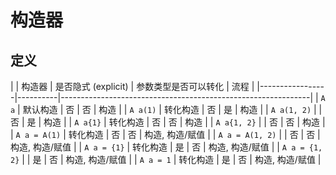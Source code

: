 # 构造器

## 定义

|                 | 构造器   | 是否隐式 (explicit) | 参数类型是否可以转化 | 流程            |
|-----------------|----------|--------------------------------------------------------------|
| `A a`           | 默认构造 | 否                  | 否                   | 构造            |
| `A a(1)`        | 转化构造 | 否                  | 是                   | 构造            |
| `A a(1, 2)`     |          | 否                  | 是                   | 构造            |
| `A a{1}`        | 转化构造 | 否                  | 否                   | 构造            |
| `A a{1, 2}`     |          | 否                  | 否                   | 构造            |
| `A a = A(1)`    | 转化构造 | 否                  | 否                   | 构造, 构造/赋值 |
| `A a = A(1, 2)` |          | 否                  | 否                   | 构造, 构造/赋值 |
| `A a = {1}`     | 转化构造 | 是                  | 否                   | 构造, 构造/赋值 |
| `A a = {1, 2}`  |          | 是                  | 否                   | 构造, 构造/赋值 |
| `A a = 1`       | 转化构造 | 是                  | 否                   | 构造, 构造/赋值 |
